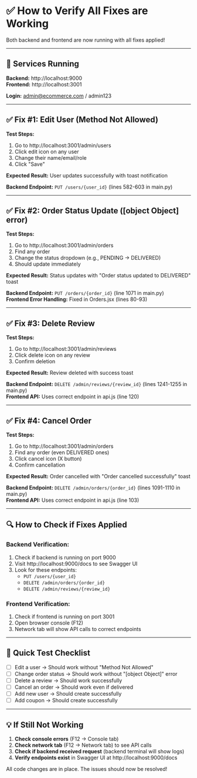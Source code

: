 # ✅ How to Verify All Fixes are Working

Both backend and frontend are now running with all fixes applied!

---

## 🚀 Services Running

**Backend:** http://localhost:9000  
**Frontend:** http://localhost:3001

**Login:** admin@ecommerce.com / admin123

---

## ✅ Fix #1: Edit User (Method Not Allowed)

**Test Steps:**
1. Go to http://localhost:3001/admin/users
2. Click edit icon on any user
3. Change their name/email/role
4. Click "Save"

**Expected Result:** User updates successfully with toast notification

**Backend Endpoint:** `PUT /users/{user_id}` (lines 582-603 in main.py)

---

## ✅ Fix #2: Order Status Update ([object Object] error)

**Test Steps:**
1. Go to http://localhost:3001/admin/orders
2. Find any order
3. Change the status dropdown (e.g., PENDING → DELIVERED)
4. Should update immediately

**Expected Result:** Status updates with "Order status updated to DELIVERED" toast

**Backend Endpoint:** `PUT /orders/{order_id}` (line 1071 in main.py)  
**Frontend Error Handling:** Fixed in Orders.jsx (lines 80-93)

---

## ✅ Fix #3: Delete Review

**Test Steps:**
1. Go to http://localhost:3001/admin/reviews
2. Click delete icon on any review
3. Confirm deletion

**Expected Result:** Review deleted with success toast

**Backend Endpoint:** `DELETE /admin/reviews/{review_id}` (lines 1241-1255 in main.py)  
**Frontend API:** Uses correct endpoint in api.js (line 120)

---

## ✅ Fix #4: Cancel Order

**Test Steps:**
1. Go to http://localhost:3001/admin/orders
2. Find any order (even DELIVERED ones)
3. Click cancel icon (X button)
4. Confirm cancellation

**Expected Result:** Order cancelled with "Order cancelled successfully" toast

**Backend Endpoint:** `DELETE /admin/orders/{order_id}` (lines 1091-1110 in main.py)  
**Frontend API:** Uses correct endpoint in api.js (line 103)

---

## 🔍 How to Check if Fixes Applied

### Backend Verification:
1. Check if backend is running on port 9000
2. Visit http://localhost:9000/docs to see Swagger UI
3. Look for these endpoints:
   - `PUT /users/{user_id}`
   - `DELETE /admin/orders/{order_id}`
   - `DELETE /admin/reviews/{review_id}`

### Frontend Verification:
1. Check if frontend is running on port 3001
2. Open browser console (F12)
3. Network tab will show API calls to correct endpoints

---

## 🎯 Quick Test Checklist

- [ ] Edit a user → Should work without "Method Not Allowed"
- [ ] Change order status → Should work without "[object Object]" error
- [ ] Delete a review → Should work successfully
- [ ] Cancel an order → Should work even if delivered
- [ ] Add new user → Should create successfully
- [ ] Add coupon → Should create successfully

---

## 💡 If Still Not Working

1. **Check console errors** (F12 → Console tab)
2. **Check network tab** (F12 → Network tab) to see API calls
3. **Check if backend received request** (backend terminal will show logs)
4. **Verify endpoints exist** in Swagger UI at http://localhost:9000/docs

All code changes are in place. The issues should now be resolved!

